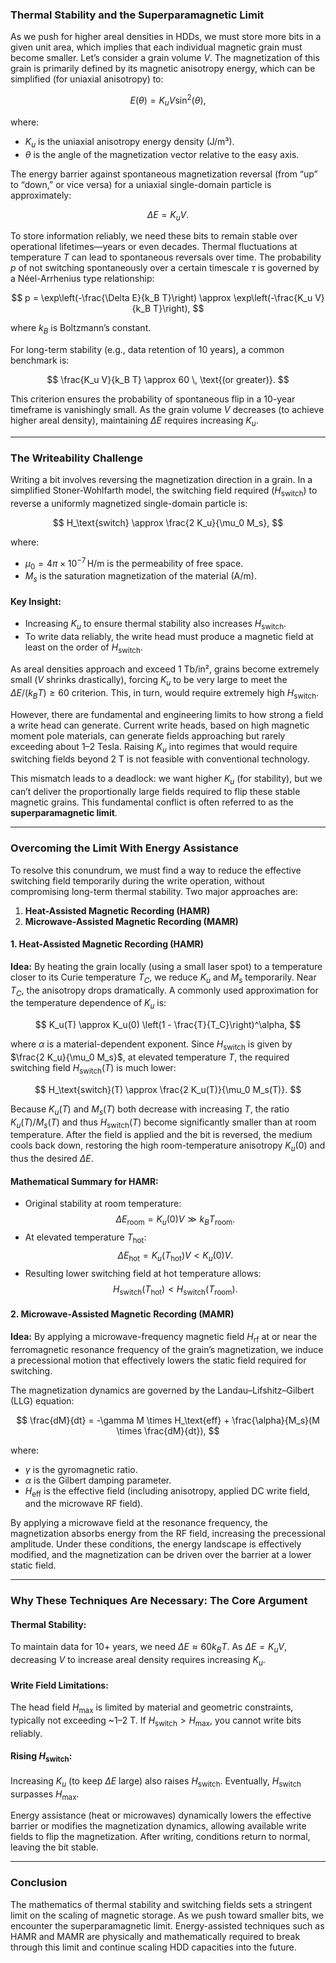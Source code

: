 ### Thermal Stability and the Superparamagnetic Limit

As we push for higher areal densities in HDDs, we must store more bits in a given unit area, which implies that each individual magnetic grain must become smaller. Let’s consider a grain volume $V$. The magnetization of this grain is primarily defined by its magnetic anisotropy energy, which can be simplified (for uniaxial anisotropy) to:

$$
E(\theta) = K_u V \sin^2(\theta),
$$

where:
- $K_u$ is the uniaxial anisotropy energy density (J/m³).
- $\theta$ is the angle of the magnetization vector relative to the easy axis.

The energy barrier against spontaneous magnetization reversal (from “up” to “down,” or vice versa) for a uniaxial single-domain particle is approximately:

$$
\Delta E = K_u V.
$$

To store information reliably, we need these bits to remain stable over operational lifetimes—years or even decades. Thermal fluctuations at temperature $T$ can lead to spontaneous reversals over time. The probability $p$ of not switching spontaneously over a certain timescale $\tau$ is governed by a Néel-Arrhenius type relationship:

$$
p = \exp\left(-\frac{\Delta E}{k_B T}\right) \approx \exp\left(-\frac{K_u V}{k_B T}\right),
$$

where $k_B$ is Boltzmann’s constant. 

For long-term stability (e.g., data retention of 10 years), a common benchmark is:

$$
\frac{K_u V}{k_B T} \approx 60 \, \text{(or greater)}.
$$

This criterion ensures the probability of spontaneous flip in a 10-year timeframe is vanishingly small. As the grain volume $V$ decreases (to achieve higher areal density), maintaining $\Delta E$ requires increasing $K_u$.

---

### The Writeability Challenge

Writing a bit involves reversing the magnetization direction in a grain. In a simplified Stoner-Wohlfarth model, the switching field required ($H_\text{switch}$) to reverse a uniformly magnetized single-domain particle is:

$$
H_\text{switch} \approx \frac{2 K_u}{\mu_0 M_s},
$$

where:
- $\mu_0 = 4\pi \times 10^{-7} \, \text{H/m}$ is the permeability of free space.
- $M_s$ is the saturation magnetization of the material (A/m).

#### Key Insight:
- Increasing $K_u$ to ensure thermal stability also increases $H_\text{switch}$.
- To write data reliably, the write head must produce a magnetic field at least on the order of $H_\text{switch}$.

As areal densities approach and exceed 1 Tb/in², grains become extremely small ($V$ shrinks drastically), forcing $K_u$ to be very large to meet the $\Delta E / (k_B T) \geq 60$ criterion. This, in turn, would require extremely high $H_\text{switch}$.

However, there are fundamental and engineering limits to how strong a field a write head can generate. Current write heads, based on high magnetic moment pole materials, can generate fields approaching but rarely exceeding about 1–2 Tesla. Raising $K_u$ into regimes that would require switching fields beyond 2 T is not feasible with conventional technology. 

This mismatch leads to a deadlock: we want higher $K_u$ (for stability), but we can’t deliver the proportionally large fields required to flip these stable magnetic grains. This fundamental conflict is often referred to as the **superparamagnetic limit**.

---

### Overcoming the Limit With Energy Assistance

To resolve this conundrum, we must find a way to reduce the effective switching field temporarily during the write operation, without compromising long-term thermal stability. Two major approaches are:

1. **Heat-Assisted Magnetic Recording (HAMR)**
2. **Microwave-Assisted Magnetic Recording (MAMR)**

#### 1. Heat-Assisted Magnetic Recording (HAMR)

**Idea:** By heating the grain locally (using a small laser spot) to a temperature closer to its Curie temperature $T_C$, we reduce $K_u$ and $M_s$ temporarily. Near $T_C$, the anisotropy drops dramatically. A commonly used approximation for the temperature dependence of $K_u$ is:

$$
K_u(T) \approx K_u(0) \left(1 - \frac{T}{T_C}\right)^\alpha,
$$

where $\alpha$ is a material-dependent exponent. Since $H_\text{switch}$ is given by $\frac{2 K_u}{\mu_0 M_s}$, at elevated temperature $T$, the required switching field $H_\text{switch}(T)$ is much lower:

$$
H_\text{switch}(T) \approx \frac{2 K_u(T)}{\mu_0 M_s(T)}.
$$

Because $K_u(T)$ and $M_s(T)$ both decrease with increasing $T$, the ratio $K_u(T) / M_s(T)$ and thus $H_\text{switch}(T)$ become significantly smaller than at room temperature. After the field is applied and the bit is reversed, the medium cools back down, restoring the high room-temperature anisotropy $K_u(0)$ and thus the desired $\Delta E$.

#### Mathematical Summary for HAMR:
- Original stability at room temperature:
$$
  \Delta E_\text{room} = K_u(0) V \gg k_B T_\text{room}.
$$
- At elevated temperature $T_\text{hot}$:
$$
  \Delta E_\text{hot} = K_u(T_\text{hot}) V < K_u(0) V.
$$
- Resulting lower switching field at hot temperature allows:
$$
  H_\text{switch}(T_\text{hot}) < H_\text{switch}(T_\text{room}).
$$

#### 2. Microwave-Assisted Magnetic Recording (MAMR)

**Idea:** By applying a microwave-frequency magnetic field $H_\text{rf}$ at or near the ferromagnetic resonance frequency of the grain’s magnetization, we induce a precessional motion that effectively lowers the static field required for switching.

The magnetization dynamics are governed by the Landau–Lifshitz–Gilbert (LLG) equation:

$$
\frac{dM}{dt} = -\gamma M \times H_\text{eff} + \frac{\alpha}{M_s}(M \times \frac{dM}{dt}),
$$

where:
- $\gamma$ is the gyromagnetic ratio.
- $\alpha$ is the Gilbert damping parameter.
- $H_\text{eff}$ is the effective field (including anisotropy, applied DC write field, and the microwave RF field).

By applying a microwave field at the resonance frequency, the magnetization absorbs energy from the RF field, increasing the precessional amplitude. Under these conditions, the energy landscape is effectively modified, and the magnetization can be driven over the barrier at a lower static field.

---

### Why These Techniques Are Necessary: The Core Argument

#### Thermal Stability:
To maintain data for 10+ years, we need $\Delta E \approx 60 k_B T$. As $\Delta E = K_u V$, decreasing $V$ to increase areal density requires increasing $K_u$.

#### Write Field Limitations:
The head field $H_\text{max}$ is limited by material and geometric constraints, typically not exceeding ~1–2 T. If $H_\text{switch} > H_\text{max}$, you cannot write bits reliably.

#### Rising $H_\text{switch}$:
Increasing $K_u$ (to keep $\Delta E$ large) also raises $H_\text{switch}$. Eventually, $H_\text{switch}$ surpasses $H_\text{max}$.

Energy assistance (heat or microwaves) dynamically lowers the effective barrier or modifies the magnetization dynamics, allowing available write fields to flip the magnetization. After writing, conditions return to normal, leaving the bit stable.

---

### Conclusion

The mathematics of thermal stability and switching fields sets a stringent limit on the scaling of magnetic storage. As we push toward smaller bits, we encounter the superparamagnetic limit. Energy-assisted techniques such as HAMR and MAMR are physically and mathematically required to break through this limit and continue scaling HDD capacities into the future.
